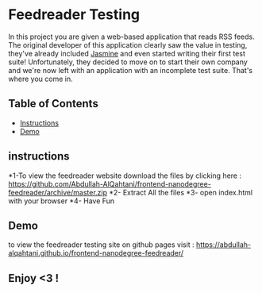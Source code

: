 # Feedreader Testing

In this project you are given a web-based application that reads RSS feeds. The original developer of this application clearly saw the value in testing, they've already included [Jasmine](http://jasmine.github.io/) and even started writing their first test suite! Unfortunately, they decided to move on to start their own company and we're now left with an application with an incomplete test suite. That's where you come in.

## Table of Contents

* [Instructions](#instructions)
* [Demo](#Demo)

## instructions
*1-To view the feedreader website download the files by clicking here : https://github.com/Abdullah-AlQahtani/frontend-nanodegree-feedreader/archive/master.zip
*2- Extract All the files
*3- open index.html with your browser
*4- Have Fun

## Demo

to view the feedreader testing site on github pages visit : https://abdullah-alqahtani.github.io/frontend-nanodegree-feedreader/

## Enjoy <3 !